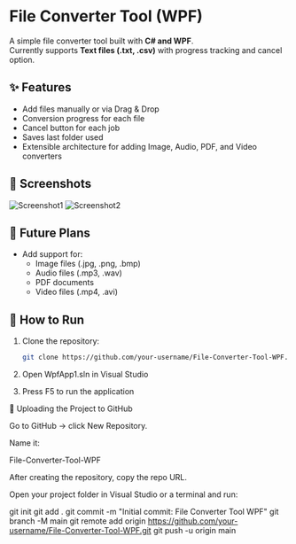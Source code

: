 # File Converter Tool (WPF)

A simple file converter tool built with **C# and WPF**.  
Currently supports **Text files (.txt, .csv)** with progress tracking and cancel option.  

## ✨ Features
- Add files manually or via Drag & Drop
- Conversion progress for each file
- Cancel button for each job
- Saves last folder used
- Extensible architecture for adding Image, Audio, PDF, and Video converters

## 📸 Screenshots
![Screenshot1](screenshots/screenshot1.png)
![Screenshot2](screenshots/screenshot2.png)

## 🚀 Future Plans
- Add support for:
  - Image files (.jpg, .png, .bmp)
  - Audio files (.mp3, .wav)
  - PDF documents
  - Video files (.mp4, .avi)

## 🔧 How to Run
1. Clone the repository:
   ```bash
   git clone https://github.com/your-username/File-Converter-Tool-WPF.git
2. Open WpfApp1.sln in Visual Studio

3. Press F5 to run the application


🚀 Uploading the Project to GitHub

Go to GitHub
 → click New Repository.

Name it:

File-Converter-Tool-WPF


After creating the repository, copy the repo URL.

Open your project folder in Visual Studio or a terminal and run:

git init
git add .
git commit -m "Initial commit: File Converter Tool WPF"
git branch -M main
git remote add origin https://github.com/your-username/File-Converter-Tool-WPF.git
git push -u origin main
